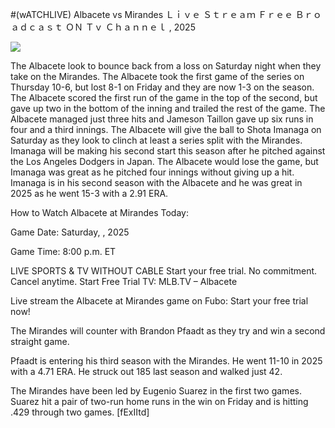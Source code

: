 #(wATCHLIVE) Albacete vs Mirandes Ｌｉｖｅ Ｓｔｒｅａｍ Ｆｒｅｅ Ｂｒｏａｄｃａｓｔ ＯＮ Ｔｖ Ｃｈａｎｎｅｌ , 2025  
  
  
[![](https://i.imgur.com/qSNzIqt.png)](https://movie.rssnews.media/IqNxUbLUr.php)  
  
The Albacete look to bounce back from a loss on Saturday night when they take on the Mirandes. The Albacete took the first game of the series on Thursday 10-6, but lost 8-1 on Friday and they are now 1-3 on the season. The Albacete scored the first run of the game in the top of the second, but gave up two in the bottom of the inning and trailed the rest of the game. The Albacete managed just three hits and Jameson Taillon gave up six runs in four and a third innings. The Albacete will give the ball to Shota Imanaga on Saturday as they look to clinch at least a series split with the Mirandes. Imanaga will be making his second start this season after he pitched against the Los Angeles Dodgers in Japan. The Albacete would lose the game, but Imanaga was great as he pitched four innings without giving up a hit. Imanaga is in his second season with the Albacete and he was great in 2025 as he went 15-3 with a 2.91 ERA.

How to Watch Albacete at Mirandes Today:

Game Date: Saturday, , 2025

Game Time: 8:00 p.m. ET

LIVE SPORTS & TV WITHOUT CABLE
Start your free trial. No commitment. Cancel anytime.
Start Free Trial
TV: MLB.TV – Albacete

Live stream the Albacete at Mirandes game on Fubo: Start your free trial now!

The Mirandes will counter with Brandon Pfaadt as they try and win a second straight game.

Pfaadt is entering his third season with the Mirandes. He went 11-10 in 2025 with a 4.71 ERA. He struck out 185 last season and walked just 42.

The Mirandes have been led by Eugenio Suarez in the first two games. Suarez hit a pair of two-run home runs in the win on Friday and is hitting .429 through two games. [fExIItd]